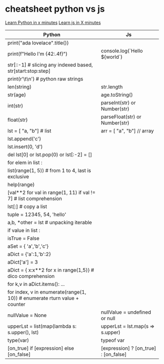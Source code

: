 # cheatsheet python vs js

[Learn Python in x minutes](https://learnxinyminutes.com/docs/python/)
[Learn js in X minutes](https://learnxinyminutes.com/docs/javascript/)

| Python | Js |
| ----- | -------|
| print("ada lovelace".title()) | | 
| print(f"Hello I'm {42:.4f}") | console.log(\`Hello ${world\`)|
| str[::-1] # slicing any indexed based, str[start:stop:step] |  |
| print(r'\t\n') # python raw strings | |
| len(string) | str.length |
| str(age) | age.toString() |
| int(str) | parseInt(str) or Number(str)|
| float(str) | parseFloat(str) or Number(str)|
| lst = [ "a, "b"] # list | arr = [ "a", "b"] // array |
| lst.append('c') | | 
| lst.insert(0, 'd') | | 
| del lst[0] or lst.pop(0) or lst[:-2] = [] | |
| for elem in list : | |
| list(range(1, 5)) # from 1 to 4, last is exclusive | |
| help(range) | |
| [val**2 for val in range(1, 11) if val != 7] # list comprehension | |
| lst[:] # copy a list | |
| tuple = 12345, 54, 'hello' | | 
| a,b, \*other = lst  # unpacking iterable | |
| if value in list : | | 
| isTrue = False | |
| aSet = { 'a','b','c'} | | 
| aDict = {'a':1,'b':2} | |
| aDict['a'] = 3 | |
| aDict = { x:x**2 for x in range(1,5)} # dico comprehension | |
| for k,v in aDict.items(): ... | |
| for index, v in enumerate(range(1, 10)) # enumerate rturn value + counter | | 
| nullValue = None | nullValue = undefined or null |
| upperLst = list(map(lambda s: s.upper(), lst) | upperLst = lst.map(s => s.upper) |
| type(var) | typeof var |
| [on_true] if [expression] else [on_false]  | [expression] ? [on_true] : [on_false]



